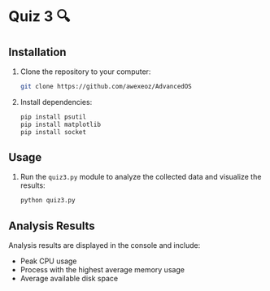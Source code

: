 # Quiz 3 🔍

## Installation
1. Clone the repository to your computer:
    ```bash
    git clone https://github.com/awexeoz/AdvancedOS
    ```

2. Install dependencies:
    ```bash
    pip install psutil
    pip install matplotlib
    pip install socket
    ```

## Usage

1. Run the `quiz3.py` module to analyze the collected data and visualize the results:
    ```bash
    python quiz3.py
    ```

## Analysis Results
Analysis results are displayed in the console and include:
- Peak CPU usage
- Process with the highest average memory usage
- Average available disk space


